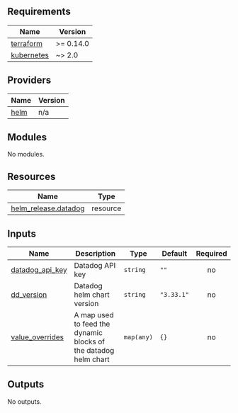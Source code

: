 ## Requirements

| Name | Version |
|------|---------|
| <a name="requirement_terraform"></a> [terraform](#requirement\_terraform) | >= 0.14.0 |
| <a name="requirement_kubernetes"></a> [kubernetes](#requirement\_kubernetes) | ~> 2.0 |

## Providers

| Name | Version |
|------|---------|
| <a name="provider_helm"></a> [helm](#provider\_helm) | n/a |

## Modules

No modules.

## Resources

| Name | Type |
|------|------|
| [helm_release.datadog](https://registry.terraform.io/providers/hashicorp/helm/latest/docs/resources/release) | resource |

## Inputs

| Name | Description | Type | Default | Required |
|------|-------------|------|---------|:--------:|
| <a name="input_datadog_api_key"></a> [datadog\_api\_key](#input\_datadog\_api\_key) | Datadog API key | `string` | `""` | no |
| <a name="input_dd_version"></a> [dd\_version](#input\_dd\_version) | Datadog helm chart version | `string` | `"3.33.1"` | no |
| <a name="input_value_overrides"></a> [value\_overrides](#input\_value\_overrides) | A map used to feed the dynamic blocks of the datadog helm chart | `map(any)` | `{}` | no |

## Outputs

No outputs.
